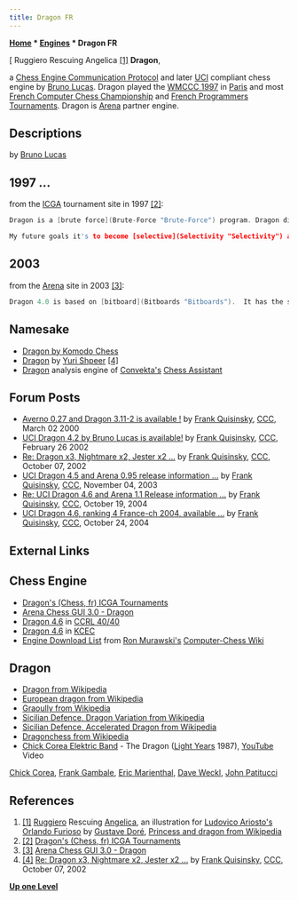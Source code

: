 ```yaml
---
title: Dragon FR
---
```

**[Home](Home "Home") * [Engines](Engines "Engines") * Dragon FR**

\[ Ruggiero Rescuing Angelica <a id="cite-note-1" href="#cite-ref-1">[1]</a>
**Dragon**,

a [Chess Engine Communication Protocol](Chess_Engine_Communication_Protocol "Chess Engine Communication Protocol") and later [UCI](UCI "UCI") compliant chess engine by [Bruno Lucas](Bruno_Lucas "Bruno Lucas"). Dragon played the [WMCCC 1997](WMCCC_1997 "WMCCC 1997") in [Paris](https://en.wikipedia.org/wiki/Paris) and most [French Computer Chess Championship](French_Computer_Chess_Championship "French Computer Chess Championship") and [French Programmers Tournaments](French_Programmers_Tournament "French Programmers Tournament"). Dragon is [Arena](Arena "Arena") partner engine.

## Descriptions

by [Bruno Lucas](Bruno_Lucas "Bruno Lucas")

## 1997 ...

from the [ICGA](ICGA "ICGA") tournament site in 1997 <a id="cite-note-2" href="#cite-ref-2">[2]</a>:

```C++
Dragon is a [brute force](Brute-Force "Brute-Force") program. Dragon divides the tree [search](Search "Search") in two phases: full search and [quiescence search](Quiescence_Search "Quiescence Search") ([captures](Captures "Captures"), [promotions](Promotions "Promotions") and [check](Check "Check") for the first level of quiescence). The algorithm is the [PVS](Principal_Variation_Search "Principal Variation Search") with [iterative deepening](Iterative_Deepening "Iterative Deepening"). It uses most of the known standard heuristics : [killer moves](Killer_Heuristic "Killer Heuristic"), [history moves](History_Heuristic "History Heuristic"), [transposition table](Transposition_Table "Transposition Table"), [null move](Null_Move_Pruning "Null Move Pruning") and [selective deepening](Extensions "Extensions"). Dragon can recognize [draw by repetition](Repetitions "Repetitions") and apply [50-move rule](Fifty-move_Rule "Fifty-move Rule"). It can [think](Pondering "Pondering") on the opponent's time. Dragon uses a small [opening book](Opening_Book "Opening Book") but with a variety of lines. The [evaluation function](Evaluation "Evaluation") examines the [pawn structure](Pawn_Structure "Pawn Structure") (it uses the [bitboard](Bitboards "Bitboards") for the pawns), the position of the pieces ([King's security](King_Safety "King Safety"), [central control](Center_Control "Center Control"), [King tropism](King_Safety#KingTropism "King Safety"), [outposts](Outposts "Outposts"), ...).  Dragon can read, save the [game](Chess_Game "Chess Game") in [PGN](Portable_Game_Notation "Portable Game Notation") format and the [position](Chess_Position "Chess Position") in [FEN](Forsyth-Edwards_Notation "Forsyth-Edwards Notation") format. It can be interfaced with [xboard](XBoard "XBoard")/[winboard](WinBoard "WinBoard").

My future goals it's to become [selective](Selectivity "Selectivity") and to be able to build [plan](Planning "Planning"). 

```

## 2003

from the [Arena](Arena "Arena") site in 2003 <a id="cite-note-3" href="#cite-ref-3">[3]</a>:

```C++
Dragon 4.0 is based on [bitboard](Bitboards "Bitboards").  It has the same [evaluations](Evaluation "Evaluation") of Dragon 3.x. The search has been updated.  I removed bad [extensions](Extensions "Extensions"), especially those ones that were greedy on nodes and time.  The main differences between Dragon 4.0 and Dragon 3.x  are on search extensions, [sorting of moves](Move_Ordering "Move Ordering") and test evaluations. ... 

```

## Namesake

- [Dragon by Komodo Chess](Dragon_by_Komodo_Chess "Dragon by Komodo Chess")
- [Dragon](Dragon_RU "Dragon RU") by [Yuri Shpeer](Yuri_Shpeer "Yuri Shpeer") <a id="cite-note-4" href="#cite-ref-4">[4]</a>
- [Dragon](</Dragon_(Chess_Assistant)> "Dragon (Chess Assistant)") analysis engine of [Convekta's](ChessOK "ChessOK") [Chess Assistant](Chess_Assistant "Chess Assistant")

## Forum Posts

- [Averno 0.27 and Dragon 3.11-2 is available !](https://www.stmintz.com/ccc/index.php?id=99872) by [Frank Quisinsky](Frank_Quisinsky "Frank Quisinsky"), [CCC](CCC "CCC"), March 02 2000
- [UCI Dragon 4.2 by Bruno Lucas is available!](https://www.stmintz.com/ccc/index.php?id=215617) by [Frank Quisinsky](Frank_Quisinsky "Frank Quisinsky"), [CCC](CCC "CCC"), February 26 2002
- [Re: Dragon x3, Nightmare x2, Jester x2 ...](https://www.stmintz.com/ccc/index.php?id=256952) by [Frank Quisinsky](Frank_Quisinsky "Frank Quisinsky"), [CCC](CCC "CCC"), October 07, 2002
- [UCI Dragon 4.5 and Arena 0.95 release information ...](https://www.stmintz.com/ccc/index.php?id=325729) by [Frank Quisinsky](Frank_Quisinsky "Frank Quisinsky"), [CCC](CCC "CCC"), November 04, 2003
- [Re: UCI Dragon 4.6 and Arena 1.1 Release information ...](https://www.stmintz.com/ccc/index.php?id=392387) by [Frank Quisinsky](Frank_Quisinsky "Frank Quisinsky"), [CCC](CCC "CCC"), October 19, 2004
- [UCI Dragon 4.6, ranking 4 France-ch 2004, available ...](https://www.stmintz.com/ccc/index.php?id=393042) by [Frank Quisinsky](Frank_Quisinsky "Frank Quisinsky"), [CCC](CCC "CCC"), October 24, 2004

## External Links

## Chess Engine

- [Dragon's (Chess, fr) ICGA Tournaments](https://www.game-ai-forum.org/icga-tournaments/program.php?id=10)
- [Arena Chess GUI 3.0 - Dragon](http://www.playwitharena.com/?Partner_Chess_Engines:Dragon%26nbsp%3B)
- [Dragon 4.6](http://www.computerchess.org.uk/ccrl/4040/cgi/engine_details.cgi?print=Details&each_game=1&eng=Dragon%204.6) in [CCRL 40/40](CCRL "CCRL")
- [Dragon 4.6](http://kirill-kryukov.com/chess/kcec/cgi/engine_details.cgi?print=Details&each_game=1&eng=Dragon%204.6) in [KCEC](KCEC "KCEC")
- [Engine Download List](http://www.computer-chess.org/doku.php?id=computer_chess:wiki:download:engine_download_list) from [Ron Murawski's](Ron_Murawski "Ron Murawski") [Computer-Chess Wiki](http://computer-chess.org/doku.php?id=home)

## Dragon

- [Dragon from Wikipedia](https://en.wikipedia.org/wiki/Dragon)
- [European dragon from Wikipedia](https://en.wikipedia.org/wiki/European_dragon)
- [Graoully from Wikipedia](https://en.wikipedia.org/wiki/Graoully)
- [Sicilian Defence, Dragon Variation from Wikipedia](https://en.wikipedia.org/wiki/Sicilian_Defence,_Dragon_Variation)
- [Sicilian Defence, Accelerated Dragon from Wikipedia](https://en.wikipedia.org/wiki/Sicilian_Defence,_Accelerated_Dragon)
- [Dragonchess from Wikipedia](https://en.wikipedia.org/wiki/Dragonchess)
- [Chick Corea Elektric Band](https://en.wikipedia.org/wiki/Chick_Corea_Elektric_Band) - The Dragon ([Light Years](<https://en.wikipedia.org/wiki/Light_Years_(Chick_Corea_album)>) 1987), [YouTube](https://en.wikipedia.org/wiki/YouTube) Video

[Chick Corea](Category:Chick_Corea "Category:Chick Corea"), [Frank Gambale](https://en.wikipedia.org/wiki/Frank_Gambale), [Eric Marienthal](https://en.wikipedia.org/wiki/Eric_Marienthal), [Dave Weckl](Category:Dave_Weckl "Category:Dave Weckl"), [John Patitucci](Category:John_Patitucci "Category:John Patitucci")

## References

1. <a id="cite-ref-1" href="#cite-note-1">[1]</a> [Ruggiero](https://en.wikipedia.org/wiki/Ruggiero_%28character%29) Rescuing [Angelica](https://en.wikipedia.org/wiki/Angelica_%28character%29), an illustration for [Ludovico Ariosto's](https://en.wikipedia.org/wiki/Ludovico_Ariosto) [Orlando Furioso](https://en.wikipedia.org/wiki/Orlando_Furioso) by [Gustave Doré](Category:Gustave_Dor%C3%A9 "Category:Gustave Doré"), [Princess and dragon from Wikipedia](https://en.wikipedia.org/wiki/Princess_and_dragon)
1. <a id="cite-ref-2" href="#cite-note-2">[2]</a> [Dragon's (Chess, fr) ICGA Tournaments](https://www.game-ai-forum.org/icga-tournaments/program.php?id=10)
1. <a id="cite-ref-3" href="#cite-note-3">[3]</a> [Arena Chess GUI 3.0 - Dragon](http://www.playwitharena.com/?Partner_Chess_Engines:Dragon%26nbsp%3B)
1. <a id="cite-ref-4" href="#cite-note-4">[4]</a> [Re: Dragon x3, Nightmare x2, Jester x2 ...](https://www.stmintz.com/ccc/index.php?id=256952) by [Frank Quisinsky](Frank_Quisinsky "Frank Quisinsky"), [CCC](CCC "CCC"), October 07, 2002

**[Up one Level](Engines "Engines")**

